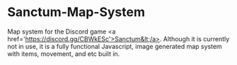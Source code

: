 # Sanctum-Map-System
Map system for the Discord game &lt;a href='https://discord.gg/CBWkESc'>Sanctum&lt;/a>. Although it is currently not in use, it is a fully functional Javascript, image generated map system with items, movement, and etc built in.
